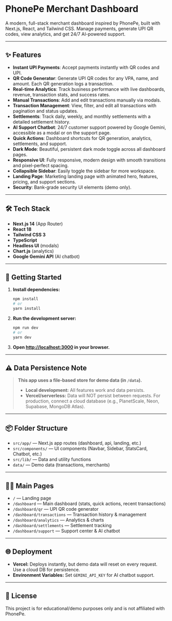 # PhonePe Merchant Dashboard

A modern, full-stack merchant dashboard inspired by PhonePe, built with Next.js, React, and Tailwind CSS. Manage payments, generate UPI QR codes, view analytics, and get 24/7 AI-powered support.

---

## ✨ Features

- **Instant UPI Payments**: Accept payments instantly with QR codes and UPI.
- **QR Code Generator**: Generate UPI QR codes for any VPA, name, and amount. Each QR generation logs a transaction.
- **Real-time Analytics**: Track business performance with live dashboards, revenue, transaction stats, and success rates.
- **Manual Transactions**: Add and edit transactions manually via modals.
- **Transaction Management**: View, filter, and edit all transactions with pagination and status updates.
- **Settlements**: Track daily, weekly, and monthly settlements with a detailed settlement history.
- **AI Support Chatbot**: 24/7 customer support powered by Google Gemini, accessible as a modal or on the support page.
- **Quick Actions**: Dashboard shortcuts for QR generation, analytics, settlements, and support.
- **Dark Mode**: Beautiful, persistent dark mode toggle across all dashboard pages.
- **Responsive UI**: Fully responsive, modern design with smooth transitions and pixel-perfect spacing.
- **Collapsible Sidebar**: Easily toggle the sidebar for more workspace.
- **Landing Page**: Marketing landing page with animated hero, features, pricing, and support sections.
- **Security**: Bank-grade security UI elements (demo only).

---

## 🛠️ Tech Stack

- **Next.js 14** (App Router)
- **React 18**
- **Tailwind CSS 3**
- **TypeScript**
- **Headless UI** (modals)
- **Chart.js** (analytics)
- **Google Gemini API** (AI chatbot)

---

## 🚀 Getting Started

1. **Install dependencies:**
   ```bash
   npm install
   # or
   yarn install
   ```
2. **Run the development server:**
   ```bash
   npm run dev
   # or
   yarn dev
   ```
3. **Open [http://localhost:3000](http://localhost:3000) in your browser.**

---

## ⚠️ Data Persistence Note

> **This app uses a file-based store for demo data (in `/data`).**
>
> - **Local development:** All features work and data persists.
> - **Vercel/serverless:** Data will NOT persist between requests. For production, connect a cloud database (e.g., PlanetScale, Neon, Supabase, MongoDB Atlas).

---

## 📦 Folder Structure

- `src/app/` — Next.js app routes (dashboard, api, landing, etc.)
- `src/components/` — UI components (Navbar, Sidebar, StatsCard, Chatbot, etc.)
- `src/lib/` — Data and utility functions
- `data/` — Demo data (transactions, merchants)

---

## 🧑‍💻 Main Pages

- `/` — Landing page
- `/dashboard` — Main dashboard (stats, quick actions, recent transactions)
- `/dashboard/qr` — UPI QR code generator
- `/dashboard/transactions` — Transaction history & management
- `/dashboard/analytics` — Analytics & charts
- `/dashboard/settlements` — Settlement tracking
- `/dashboard/support` — Support center & AI chatbot

---

## 🌐 Deployment

- **Vercel:** Deploys instantly, but demo data will reset on every request. Use a cloud DB for persistence.
- **Environment Variables:** Set `GEMINI_API_KEY` for AI chatbot support.

---

## 📄 License

This project is for educational/demo purposes only and is not affiliated with PhonePe.
